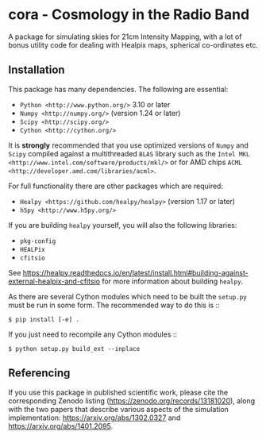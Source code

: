 # cora - Cosmology in the Radio Band

A package for simulating skies for 21cm Intensity Mapping, with a lot of bonus
utility code for dealing with Healpix maps, spherical co-ordinates etc.

## Installation

This package has many dependencies. The following are essential:

* `Python <http://www.python.org/>` 3.10 or later
* `Numpy <http://numpy.org/>` (version 1.24 or later)
* `Scipy <http://scipy.org/>`
* `Cython <http://cython.org/>`

It is **strongly** recommended that you use optimized versions of `Numpy` and
`Scipy` compiled against a multithreaded `BLAS` library such as the `Intel MKL
<http://www.intel.com/software/products/mkl/>` or for AMD chips `ACML
<http://developer.amd.com/libraries/acml>`.

For full functionality there are other packages which are required:

* `Healpy <https://github.com/healpy/healpy>` (version 1.17 or later)
* `h5py <http://www.h5py.org/>`

If you are building `healpy` yourself, you will also the following libraries:
* `pkg-config`
* `HEALPix`
* `cfitsio`

See <https://healpy.readthedocs.io/en/latest/install.html#building-against-external-healpix-and-cfitsio>
for more information about building `healpy`.

As there are several Cython modules which need to be built the `setup.py` must
be run in some form. The recommended way to do this is ::

    $ pip install [-e] .

If you just need to recompile any Cython modules ::

    $ python setup.py build_ext --inplace

## Referencing

If you use this package in published scientific work, please cite the corresponding Zenodo listing (https://zenodo.org/records/13181020), along with the two papers that describe various aspects of the simulation implementation: https://arxiv.org/abs/1302.0327 and https://arxiv.org/abs/1401.2095.